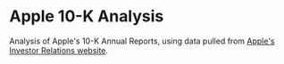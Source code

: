 # Apple 10-K Analysis

Analysis of Apple's 10-K Annual Reports, using data pulled from [Apple's Investor Relations website](http://investor.apple.com/sec.cfm?DocType=Annual&ndq_keyword=). 